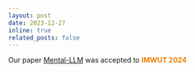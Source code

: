 ```yaml
---
layout: post
date: 2023-12-27 
inline: true
related_posts: false
---
```


Our paper [Mental-LLM](https://arxiv.org/abs/2307.14385) was accepted to **<span style="color:#EB7F00">IMWUT 2024</span>**
